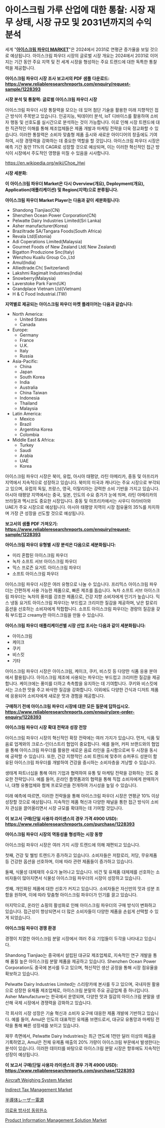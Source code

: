 <p><h1>아이스크림 가루 산업에 대한 통찰: 시장 재무 상태, 시장 규모 및 2031년까지의 수익 분석</h1></p><p>세계 "<strong><a href="https://www.reliableresearchreports.com/ice-cream-powder-r1228393?utm_campaign=105&utm_medium=8&utm_source=Github&utm_content=ia&utm_term=13112024&utm_id=ice-cream-powder">아이스크림 파우더 MARKET</a></strong>"은 2024에서 2031로 연평균 증가율을 보일 것으로 예상됩니다. 아이스크림 파우더 시장의 글로벌 시장 개요는 2024에서 2031로 이어지는 기간 동안 주요 지역 및 전 세계 시장을 형성하는 주요 트렌드에 대한 독특한 통찰력을 제공합니다.</p>
<p><strong>아이스크림 파우더 시장 조사 보고서의 PDF 샘플 다운로드: <a href="https://www.reliableresearchreports.com/enquiry/request-sample/1228393?utm_campaign=105&utm_medium=8&utm_source=Github&utm_content=ia&utm_term=13112024&utm_id=ice-cream-powder">https://www.reliableresearchreports.com/enquiry/request-sample/1228393</a></strong></p>
<p><strong>시장 분석 및 통찰력: 글로벌 아이스크림 파우더 시장</strong></p>
<p><p>아이스크림 파우더 시장 통찰력을 모으는 데 있어 첨단 기술을 활용한 미래 지향적인 접근 방식이 주목받고 있습니다. 인공지능, 빅데이터 분석, IoT 디바이스를 활용하여 소비자 행동 및 선호도를 실시간으로 분석하는 것이 가능합니다. 이로 인해 시장 트렌드에 대한 직관적인 이해를 통해 제조업체들은 제품 개발과 마케팅 전략을 더욱 정교화할 수 있습니다. 이러한 통찰력은 소비자 맞춤형 제품 출시와 새로운 아이디어의 창출에도 기여하여, 시장 경쟁력을 강화하는 데 중요한 역할을 할 것입니다. 아이스크림 파우더 시장은 예측 기간 동안 11%의 CAGR로 성장할 것으로 예상되며, 이는 이러한 혁신적인 접근 방식이 시장에서 주도적인 영향을 미칠 수 있음을 시사합니다.</p></p>
<p><a href="%7CAUTHORITHY_DOMAIN_URL%7C?utm_campaign=105&utm_medium=8&utm_source=Github&utm_content=ia&utm_term=13112024&utm_id=ice-cream-powder">https://en.wikipedia.org/wiki/Choe_Hwi</a></p>
<p><strong>시장 세분화:</strong></p>
<p><strong>이 아이스크림 파우더 Market은 다시 Overview(개요), Deployment(개요), Application(애플리케이션) 및 Region(지역)으로 분류됩니다.</strong></p>
<p><strong>아이스크림 파우더 Market Player는 다음과 같이 세분화됩니다:</strong></p>
<p><ul><li>Shandong Tianjiao(CN)</li><li>Shenzhen Ocean Power Corporation(CN)</li><li>Pelwatte Dairy Industries Limited(Sri Lanka)</li><li>Asher manufacturer(Korea)</li><li>Braziltrade SA/Tangara Foods(South Africa)</li><li>Revala Ltd(Estonia)</li><li>Adi Coperations Limited(Malaysia)</li><li>Gourmet Foods of New Zealand Ltd( New Zealand)</li><li>Bigatton Produzione Snc(Italy)</li><li>Wenzhou Kuailu Group Co.,Ltd</li><li>Amul(India)</li><li>Alliedtrade.Ch( Switzerland)</li><li>Lakshmi Ragimalt Industries(India)</li><li>Snowberry(Malaysia)</li><li>Laverstoke Park Farm(UK)</li><li>Grandplace Vietnam Ltd(Vietnam)</li><li>H & C Food Industrial.(TW)</li></ul></p>
<p><strong>지역별로 제공되는 아이스크림 파우더 마켓 플레이어는 다음과 같습니다:</strong></p>
<p><ul>
    <li>
        North America:
        <ul>
            <li>United States</li>
            <li>Canada</li>
        </ul>
    </li>
    <li>
        Europe:
        <ul>
            <li>Germany</li>
            <li>France</li>
            <li>U.K.</li>
            <li>Italy</li>
            <li>Russia</li>
        </ul>
    </li>
    <li>
        Asia-Pacific:
        <ul>
            <li>China</li>
            <li>Japan</li>
            <li>South Korea</li>
            <li>India</li>
            <li>Australia</li>
            <li>China Taiwan</li>
            <li>Indonesia</li>
            <li>Thailand</li>
            <li>Malaysia</li>
        </ul>
    </li>
    <li>
        Latin America:
        <ul>
            <li>Mexico</li>
            <li>Brazil</li>
            <li>Argentina Korea</li>
            <li>Colombia</li>
        </ul>
    </li>
    <li>
        Middle East & Africa:
        <ul>
            <li>Turkey</li>
            <li>Saudi</li>
            <li>Arabia</li>
            <li>UAE</li>
            <li>Korea</li>
        </ul>
    </li>
    </ul></p>
<p><p>아이스크림 파우더 시장은 북미, 유럽, 아시아 태평양, 라틴 아메리카, 중동 및 아프리카 지역에서 지속적으로 성장하고 있습니다. 북미의 미국과 캐나다는 주요 시장으로 부각되고 있으며, 유럽의 독일, 프랑스, 영국, 이탈리아는 강력한 소비 기반을 가지고 있습니다. 아시아 태평양 지역에서는 중국, 일본, 인도의 수요 증가가 눈에 띄며, 라틴 아메리카의 브라질과 멕시코도 중요한 시장입니다. 중동 및 아프리카에서는 사우디 아라비아와 UAE가 주요 시장으로 예상됩니다. 아시아 태평양 지역이 시장 점유율의 35%를 차지하며 가장 큰 성장을 선도할 것으로 예상됩니다.</p></p>
<p><strong>보고서의 샘플 PDF 가져오기: <a href="https://www.reliableresearchreports.com/enquiry/request-sample/1228393?utm_campaign=105&utm_medium=8&utm_source=Github&utm_content=ia&utm_term=13112024&utm_id=ice-cream-powder">https://www.reliableresearchreports.com/enquiry/request-sample/1228393</a></strong></p>
<p><strong>아이스크림 파우더 유형별 시장 분석은 다음으로 세분화됩니다:</strong></p>
<p><ul><li>미리 혼합된 아이스크림 파우더</li><li>녹차 소프트 서브 아이스크림 파우더</li><li>믹스 프로즌 요거트 아이스크림 파우더</li><li>소프트 아이스크림 파우더</li></ul></p>
<p><p>아이스크림 파우더 시장은 여러 유형으로 나눌 수 있습니다. 프리믹스 아이스크림 파우더는 간편하게 사용 가능한 제품으로, 빠른 제조를 돕습니다. 녹차 소프트 서브 아이스크림 파우더는 녹차의 풍미를 강조한 제품으로, 건강 지향 소비자에게 인기가 높습니다. 믹스 냉동 요거트 아이스크림 파우더는 부드럽고 크리미한 질감을 제공하며, 낮은 칼로리 옵션을 선호하는 소비자에게 적합합니다. 소프트 아이스크림 파우더는 경량의 질감을 갖춰 부드럽고 creamy한 아이스크림을 만들 수 있습니다.</p></p>
<p><strong>아이스크림 파우더 애플리케이션별 시장 산업 조사는 다음과 같이 세분화됩니다:</strong></p>
<p><ul><li>아이스크림</li><li>케이크</li><li>쿠키</li><li>비스킷</li><li>기타</li></ul></p>
<p><p>아이스크림 파우더 시장은 아이스크림, 케이크, 쿠키, 비스킷 등 다양한 식품 응용 분야에서 활용됩니다. 아이스크림 제조에 사용되는 파우더는 부드럽고 크리미한 질감을 제공합니다. 케이크에는 풍미를 더하고 촉촉함을 유지하는 데 기여합니다. 쿠키와 비스킷에서는 고소한 맛을 주고 바삭한 질감을 강화합니다. 이외에도 다양한 간식과 디저트 제품에 응용되어 소비자에게 새로운 맛과 경험을 제공합니다.</p></p>
<p><strong>구매하기 전에 아이스크림 파우더 시장에 대한 모든 질문에 답하십시오. <a href="https://www.reliableresearchreports.com/enquiry/pre-order-enquiry/1228393?utm_campaign=105&utm_medium=8&utm_source=Github&utm_content=ia&utm_term=13112024&utm_id=ice-cream-powder">https://www.reliableresearchreports.com/enquiry/pre-order-enquiry/1228393</a></strong></p>
<p><strong>아이스크림 파우더 시장 확대 전략과 성장 전망</strong></p>
<p><p>아이스크림 파우더 시장의 혁신적인 확장 전략에는 여러 가지가 있습니다. 먼저, 식품 및 음료 업계와의 크로스-인더스트리 협업이 중요합니다. 예를 들어, 커피 브랜드와의 협업을 통해 아이스크림 파우더를 활용한 새로운 음료 라인을 출시함으로써 두 시장을 동시에 공략할 수 있습니다. 또한, 건강 지향적인 소비 트렌드에 맞추어 슈퍼푸드 성분이 함유된 아이스크림 파우더를 개발하여 건강을 중시하는 소비자층을 겨냥할 수 있습니다.</p><p>생태계 파트너십을 통해 여러 기업과 협력하여 유통 및 마케팅 전략을 강화하는 것도 중요한 전략입니다. 예를 들어, 온라인 플랫폼과의 협력을 통해 직접 소비자에게 판매하거나, 대형 유통업체와 함께 프로모션을 전개하여 가시성을 높일 수 있습니다.</p><p>미래 예측에 따르면, 이러한 전략들을 통해 아이스크림 파우더 시장은 연평균 10% 이상 성장할 것으로 예상됩니다. 지속적인 제품 혁신과 다양한 채널을 통한 접근 방식이 소비자 관심을 끌어올리면서 시장 규모를 확대하는 데 기여할 것입니다.</p></p>
<p><strong>이 보고서 구매(단일 사용자 라이센스의 경우 가격 4900 USD): <a href="https://www.reliableresearchreports.com/purchase/1228393?utm_campaign=105&utm_medium=8&utm_source=Github&utm_content=ia&utm_term=13112024&utm_id=ice-cream-powder">https://www.reliableresearchreports.com/purchase/1228393</a></strong></p>
<p><strong>아이스크림 파우더 시장의 역동성을 형성하는 시장 동향</strong></p>
<p><p>아이스크림 파우더 시장은 여러 가지 시장 트렌드에 의해 재편되고 있습니다.</p><p>첫째, 건강 및 웰빙 트렌드가 증가하고 있습니다. 소비자들은 저칼로리, 저당, 무유제품 등 건강한 옵션을 선호하며, 이에 따라 관련 제품들이 증가하고 있습니다.</p><p>둘째, 식물성 대체재의 수요가 늘어나고 있습니다. 비건 및 유제품 대체제를 선호하는 소비자들이 많아지면서 식물성 아이스크림 파우더의 시장이 성장하고 있습니다.</p><p>셋째, 개인화된 제품에 대한 선호가 커지고 있습니다. 소비자들은 자신만의 맛과 성분 조합을 원하며, 이에 따라 맞춤형 아이스크림 파우더가 인기를 끌고 있습니다.</p><p>마지막으로, 온라인 쇼핑의 활성화로 인해 아이스크림 파우더의 구매 방식이 변화하고 있습니다. 접근성이 향상되면서 더 많은 소비자들이 다양한 제품을 손쉽게 선택할 수 있게 되었습니다.</p></p>
<p><strong>아이스크림 파우더 경쟁 환경</strong></p>
<p><p>경쟁이 치열한 아이스크림 분말 시장에서 여러 주요 기업들이 두각을 나타내고 있습니다. </p><p>Shandong Tianjiao는 중국에서 설립된 대규모 제조업체로, 지속적인 연구 개발을 통해 품질 높은 아이스크림 분말 제품을 제공하고 있습니다. Shenzhen Ocean Power Corporation도 중국에 본사를 두고 있으며, 혁신적인 생산 공정을 통해 시장 점유율을 확보하고 있습니다.</p><p>Pelwatte Dairy Industries Limited는 스리랑카에 본사를 두고 있으며, 국내자원 활용으로 성장한 유제품 제조업체로, 아이스크림 분말의 주요 공급업체 중 하나입니다. Asher Manufacturer는 한국에서 운영되며, 다양한 맛과 질감의 아이스크림 분말을 생산해 국제 시장에서 경쟁력을 강화하고 있습니다.</p><p>각 회사의 시장 성장은 기술 혁신과 소비자 요구에 대응한 제품 개발에 기반하고 있습니다. 예를 들어, Amul은 인도의 대표적인 유제품 브랜드로서, 대규모 유통망과 마케팅 전략을 통해 빠른 성장세를 보이고 있습니다. </p><p>재무 측면에서, Pelwatte Dairy Industries는 최근 연도에 1천만 달러 이상의 매출을 기록하였고, Amul은 전체 유제품 매출의 20% 가량이 아이스크림 부문에서 발생한다는 분석이 있습니다. 이러한 데이터를 바탕으로 아이스크림 분말 시장은 향후에도 지속적인 성장이 예상됩니다.</p></p>
<p><strong>이 보고서 구매(단일 사용자 라이센스의 경우 가격 4900 USD): <a href="https://www.reliableresearchreports.com/purchase/1228393?utm_campaign=105&utm_medium=8&utm_source=Github&utm_content=ia&utm_term=13112024&utm_id=ice-cream-powder">https://www.reliableresearchreports.com/purchase/1228393</a></strong></p>
<p><p><a href="https://www.linkedin.com/pulse/global-aircraft-weighing-system-market-forecast-2024-2031-trends-wv21e?utm_campaign=105&utm_medium=8&utm_source=Github&utm_content=ia&utm_term=13112024&utm_id=ice-cream-powder">Aircraft Weighing System Market</a></p><p><a href="https://issuu.com/reportprime-2/docs/indirect-tax-management-market-size_4b8b4eb5253876?utm_campaign=105&utm_medium=8&utm_source=Github&utm_content=ia&utm_term=13112024&utm_id=ice-cream-powder">Indirect Tax Management Market</a></p><p><a href="https://github.com/mohamedbakry57/Market-Research-Report-List-6/blob/main/986408923777.md?utm_campaign=105&utm_medium=8&utm_source=Github&utm_content=ia&utm_term=13112024&utm_id=ice-cream-powder">半導体レーザー電源</a></p><p><a href="https://github.com/laholand/Market-Research-Report-List-6/blob/main/516525123885.md?utm_campaign=105&utm_medium=8&utm_source=Github&utm_content=ia&utm_term=13112024&utm_id=ice-cream-powder">의료용 방사성 동위원소</a></p><p><a href="https://issuu.com/reportprime-2/docs/product-information-management-solu_b2537921504eb5?utm_campaign=105&utm_medium=8&utm_source=Github&utm_content=ia&utm_term=13112024&utm_id=ice-cream-powder">Product Information Management Solution Market</a></p></p>